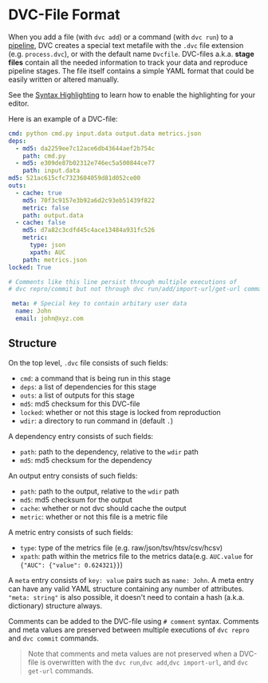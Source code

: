 # DVC-File Format

When you add a file (with `dvc add`) or a command (with `dvc run`) to a
[pipeline](/doc/get-started/pipeline), DVC creates a special text metafile with
the `.dvc` file extension (e.g. `process.dvc`), or with the default name
`Dvcfile`. DVC-files a.k.a. **stage files** contain all the needed information
to track your data and reproduce pipeline stages. The file itself contains a
simple YAML format that could be easily written or altered manually.

See the [Syntax Highlighting](/doc/user-guide/plugins) to learn how to enable
the highlighting for your editor.

Here is an example of a DVC-file:

```yaml
cmd: python cmd.py input.data output.data metrics.json
deps:
  - md5: da2259ee7c12ace6db43644aef2b754c
    path: cmd.py
  - md5: e309de87b02312e746ec5a500844ce77
    path: input.data
md5: 521ac615cfc7323604059d81d052ce00
outs:
  - cache: true
    md5: 70f3c9157e3b92a6d2c93eb51439f822
    metric: false
    path: output.data
  - cache: false
    md5: d7a82c3cdfd45c4ace13484a931fc526
    metric:
      type: json
      xpath: AUC
    path: metrics.json
locked: True

# Comments like this line persist through multiple executions of
# dvc repro/commit but not through dvc run/add/import-url/get-url commands.

 meta: # Special key to contain arbitary user data
  name: John
  email: john@xyz.com
```

## Structure

On the top level, `.dvc` file consists of such fields:

- `cmd`: a command that is being run in this stage
- `deps`: a list of dependencies for this stage
- `outs`: a list of outputs for this stage
- `md5`: md5 checksum for this DVC-file
- `locked`: whether or not this stage is locked from reproduction
- `wdir`: a directory to run command in (default `.`)

A dependency entry consists of such fields:

- `path`: path to the dependency, relative to the `wdir` path
- `md5`: md5 checksum for the dependency

An output entry consists of such fields:

- `path`: path to the output, relative to the `wdir` path
- `md5`: md5 checksum for the output
- `cache`: whether or not dvc should cache the output
- `metric`: whether or not this file is a metric file

A metric entry consists of such fields:

- `type`: type of the metrics file (e.g. raw/json/tsv/htsv/csv/hcsv)
- `xpath`: path within the metrics file to the metrics data(e.g. `AUC.value` for
  `{"AUC": {"value": 0.624321}}`)

A `meta` entry consists of `key: value` pairs such as `name: John`. A meta entry
can have any valid YAML structure containing any number of attributes.
`"meta: string"` is also possible, it doesn't need to contain a hash (a.k.a.
dictionary) structure always.

Comments can be added to the DVC-file using `# comment` syntax. Comments and
meta values are preserved between multiple executions of `dvc repro` and
`dvc commit` commands.

> Note that comments and meta values are not preserved when a DVC-file is
> overwritten with the `dvc run`,`dvc add`,`dvc import-url`, and `dvc get-url`
> commands.
